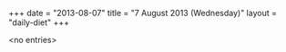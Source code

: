 +++
date = "2013-08-07"
title = "7 August 2013 (Wednesday)"
layout = "daily-diet"
+++

<p>&lt;no entries&gt;</p>
